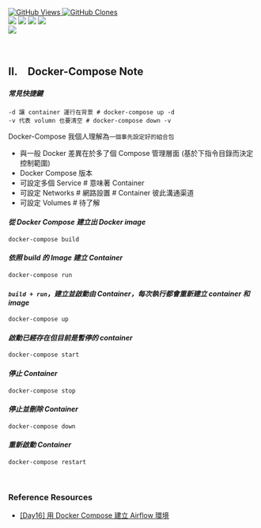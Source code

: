 <a href='https://github.com/Junwu0615/Airflow-Template'><img alt='GitHub Views' src='https://views.whatilearened.today/views/github/Junwu0615/Airflow-Template.svg'> 
<a href='https://github.com/Junwu0615/Airflow-Template'><img alt='GitHub Clones' src='https://img.shields.io/badge/dynamic/json?color=success&label=Clone&query=count_total&url=https://gist.githubusercontent.com/Junwu0615/c7cc2b44b987253f9efcf042e839837e/raw/Airflow-Template_clone.json&logo=github'> <br>
[![](https://img.shields.io/badge/Project-Apache_Airflow-blue.svg?style=plastic)](https://github.com/Junwu0615/Airflow-Template) 
[![](https://img.shields.io/badge/Project-Docker-blue.svg?style=plastic)](https://github.com/Junwu0615/Airflow-Template) 
[![](https://img.shields.io/badge/Language-Python_3.12.0-blue.svg?style=plastic)](https://www.python.org/)
[![](https://img.shields.io/badge/Operating_System-Windows_10-blue.svg?style=plastic)](https://www.microsoft.com/zh-tw/software-download/windows10) <br>
[![](https://img.shields.io/badge/Package-Apache_Airflow_2.10.4-green.svg?style=plastic)](https://pypi.org/project/apache-airflow/)

<br>

## II.　Docker-Compose Note
#### *常見快捷鍵*
```commandline
-d 讓 container 運行在背景 # docker-compose up -d
-v 代表 volumn 也要清空 # docker-compose down -v
```

Docker-Compose 我個人理解為`一個事先設定好的組合包`
- 與一般 Docker 差異在於多了個 Compose 管理層面 (基於下指令目錄而決定控制範圍)
- Docker Compose 版本
- 可設定多個 Service # 意味著 Container
- 可設定 Networks # 網路設置 # Container 彼此溝通渠道
- 可設定 Volumes # 待了解

#### *從 Docker Compose 建立出 Docker image*
```commandline
docker-compose build
```

#### *依照 build 的 Image 建立 Container*
```commandline
docker-compose run
```

#### *`build + run`，建立並啟動由 Container，每次執行都會重新建立 container 和 image*
```commandline
docker-compose up
```

#### *啟動已經存在但目前是暫停的 container*
```commandline
docker-compose start
```

#### *停止 Container*
```commandline
docker-compose stop	
```

#### *停止並刪除 Container*
```commandline
docker-compose down
```

#### *重新啟動 Container*
```commandline
docker-compose restart
```

<br>

### Reference Resources
-  [[Day16] 用 Docker Compose 建立 Airflow 環境](https://ithelp.ithome.com.tw/articles/10331507)